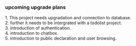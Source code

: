  <h3> upcoming upgrade plans </h3> 
1. This project needs upgradation and connection to database. <br>
2. further it needs to be intergrated with a todolist project. <br>
3. introduction of authentication. <br>
4. introduction to chatbox. <br>
5. introduction to public declaration and user browsing. <br>
